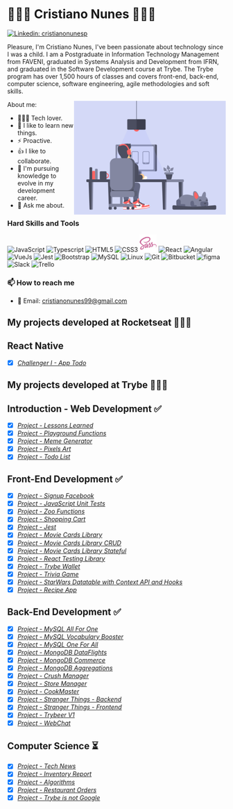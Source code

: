 # 👨🏽‍💻 Cristiano Nunes 👨🏽‍💻
[![Linkedin: cristianonunesp](https://img.shields.io/badge/-Cristiano%20Nunes-blue?style=flat-square&logo=Linkedin&logoColor=white&link=https://www.linkedin.com/in/cristianonunesp/)](https://www.linkedin.com/in/cristianonunesp/)

Pleasure, I'm Cristiano Nunes, I've been passionate about technology since I was a child. I am a Postgraduate in Information Technology Management from FAVENI, graduated in Systems Analysis and Development from IFRN, and graduated in the Software Development course at Trybe. The Trybe program has over 1,500 hours of classes and covers front-end, back-end, computer science, software engineering, agile methodologies and soft skills.

About me:
<img align="right" alt="GIF" src="dev2.gif" width="350px" />
- 👨🏽‍💻 Tech lover.
- :notebook: I like to learn new things.
- ⚡ Proactive.
- :+1: I like to collaborate.
- 💼 I'm pursuing knowledge to evolve in my development career.
- 💬 Ask me about.



### Hard Skills and Tools

<p align="left">
  <img src="https://icongr.am/devicon/javascript-original.svg?size=35&color=currentColor" alt="JavaScript" width="40" height="40"/>
  <img src="https://icongr.am/devicon/typescript-original.svg?size=40&color=ffffff" alt="Typescript" width="40" height="40"/>
  <img src="https://icongr.am/devicon/html5-original-wordmark.svg?size=40&color=currentColor" alt="HTML5" width="40" height="40"/>
  <img src="https://icongr.am/devicon/css3-original-wordmark.svg?size=40&color=currentColor" alt="CSS3" width="40" height="40"/>
  <img src="https://raw.githubusercontent.com/devicons/devicon/master/icons/sass/sass-original.svg" alt="sass" width="40" height="40"/>
  <img src="https://icongr.am/devicon/react-original-wordmark.svg?size=40&color=currentColor" alt="React" width="40" height="40"/>
  <img src="https://icongr.am/devicon/angularjs-original.svg?size=40&color=000000" alt="Angular" width="40" height="40"/>
  <img src="https://icongr.am/devicon/vuejs-original-wordmark.svg?size=40&color=ffffff" alt="VueJs" width="40" height="40"/>
  <img src="https://www.learnstorybook.com/intro-to-storybook/logo-jest.png" alt="Jest" width="40" height="40" />
  <img src="https://icongr.am/devicon/bootstrap-plain-wordmark.svg?size=40&color=ffffff" alt="Bootstrap" width="40" height="40"/>
  <img src="https://icongr.am/devicon/mysql-original-wordmark.svg?size=40&color=currentColor" alt="MySQL" width="40" height="40"/>
  <img src="https://icongr.am/devicon/linux-original.svg?size=40&color=currentColor" alt="Linux" width="40" height="40"/>
  <img src="https://icongr.am/devicon/git-original-wordmark.svg?size=40&color=ffffff" alt="Git" width="40" height="40"/>
  <img src="https://icongr.am/devicon/bitbucket-original-wordmark.svg?size=40&color=ffffff" alt="Bitbucket" width="40" height="40"/>
  <img src="https://www.vectorlogo.zone/logos/figma/figma-icon.svg" alt="figma" width="40" height="40"/>
  <img src="https://icongr.am/devicon/slack-original-wordmark.svg?size=40&color=currentColor" alt="Slack" width="40" height="40"/> 
  <img src="https://icongr.am/devicon/trello-plain-wordmark.svg?size=40&color=currentColor" alt="Trello" width="40" height="40"/> 
</p>


### 📫 How to reach me

- 📧 Email: cristianonunes99@gmail.com

## My projects developed at Rocketseat 👨🏽‍💻
## React Native
- [x] *[Challenger I - App Todo](https://github.com/CristianoNunes/challenge-1-todo)*

## My projects developed at Trybe 👨🏽‍💻
## Introduction - Web Development :white_check_mark:
- [x] *[Project - Lessons Learned](https://github.com/CristianoNunes/Project-Lessons-Learned)*
- [x] *[Project - Playground Functions](https://github.com/CristianoNunes/Project-Playground-Functions)*
- [x] *[Project - Meme Generator](https://github.com/CristianoNunes/Project-Meme-Generator)*
- [x] *[Project - Pixels Art](https://github.com/CristianoNunes/Project-Pixels-Art)*
- [x] *[Project - Todo List](https://github.com/CristianoNunes/Project-Todo-List)*

## Front-End Development :white_check_mark:
- [x] *[Project - Signup Facebook](https://github.com/CristianoNunes/Project-Signup-Facebook)*
- [x] *[Project - JavaScript Unit Tests](https://github.com/CristianoNunes/Project-JS-Unit-Tests)*
- [x] *[Project - Zoo Functions](https://github.com/CristianoNunes/Project-Zoo-Functions)*
- [x] *[Project - Shopping Cart](https://github.com/CristianoNunes/Project-Shopping-Cart)*
- [x] *[Project - Jest](https://github.com/CristianoNunes/Project-Jest)*
- [x] *[Project - Movie Cards Library](https://github.com/CristianoNunes/Project-Movie-Cards-Library)*
- [x] *[Project - Movie Cards Library CRUD](https://github.com/CristianoNunes/Project-Movie-Card-Library-Crud)*
- [x] *[Project - Movie Cards Library Stateful](https://github.com/CristianoNunes/Project-Movie-Card-Library-Stateful)*
- [x] *[Project - React Testing Library](https://github.com/CristianoNunes/Project-React-Testing-Library)*
- [x] *[Project - Trybe Wallet](https://github.com/CristianoNunes/Project-Trybe-Wallet)*
- [x] *[Project - Trivia Game](https://github.com/CristianoNunes/Project-Trivia-React-Redux)*
- [x] *[Project - StarWars Datatable with Context API and Hooks](https://github.com/CristianoNunes/Project-StarWars-Datatable-Hooks)*
- [x] *[Project - Recipe App](https://github.com/CristianoNunes/Recipes-App)*

## Back-End Development :white_check_mark:
- [x] *[Project - MySQL All For One](https://github.com/CristianoNunes/Project-MySQL-All-For-One)*
- [x] *[Project - MySQL Vocabulary Booster](https://github.com/CristianoNunes/Project-Mysql-Vocabulary-Booster)*
- [x] *[Project - MySQL One For All](https://github.com/CristianoNunes/Project-Mysql-One-For-All)*
- [x] *[Project - MongoDB DataFlights](https://github.com/CristianoNunes/Project-Mongodb-Dataflights)*
- [x] *[Project - MongoDB Commerce](https://github.com/CristianoNunes/Project-MongoDB-Commerce)*
- [x] *[Project - MongoDB Aggregations](https://github.com/CristianoNunes/Project-MongoDB-Aggregations)*
- [x] *[Project - Crush Manager](https://github.com/CristianoNunes/Project-Crush-Manager)*
- [x] *[Project - Store Manager](https://github.com/CristianoNunes/Project-Store-Manager)*
- [x] *[Project - CookMaster](https://github.com/CristianoNunes/Project-CookMaster)*
- [x] *[Project - Stranger Things - Backend](https://github.com/CristianoNunes/Project-Stranger-Things-Backend)*
- [x] *[Project - Stranger Things - Frontend](https://github.com/CristianoNunes/Project-Stranger-Things-Frontend)*
- [x] *[Project - Trybeer V1](https://github.com/CristianoNunes/Project-TrybeerV1)*
- [x] *[Project - WebChat](https://github.com/CristianoNunes/Project-WebChat)*

## Computer Science :hourglass_flowing_sand:
- [x] *[Project - Tech News](https://github.com/CristianoNunes/Project-TechNews)*
- [x] *[Project - Inventory Report](https://github.com/CristianoNunes/Project-InventoryReport)*
- [x] *[Project - Algorithms](https://github.com/CristianoNunes/Project-Algorithms)*
- [x] *[Project - Restaurant Orders](https://github.com/CristianoNunes/Project-Restaurant-Orders)*
- [x] *[Project - Trybe is not Google](https://github.com/CristianoNunes/Project-TING)*
